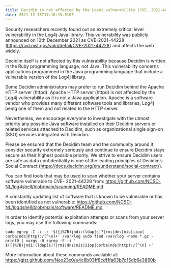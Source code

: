 ```yaml
---
title: Decidim is not affected by the Log4j vulnerability (CVE- 2021-44228)
date: 2021-12-15T17:18:15.510Z
---
```

Security researchers recently found out an extremely critical level vulnerability in the Log4j Java
library. This vulnerability was publicly announced on 10th December 2021 as CVE-2021-44228
(<https://nvd.nist.gov/vuln/detail/CVE-2021-44228>) and affects the web widely.


Decidim itself is not affected by this vulnerability because Decidim is written in the Ruby
programming language, not Java. This vulnerability concerns applications programmed in the Java
programming language that include a vulnerable version of the Log4j library.


Some Decidim administrators may prefer to run Decidim behind the Apache HTTP server (httpd).
Apache HTTP server (httpd) is not affected by the Log4j vulnerability as it is not a Java application.
Apache is a software vendor who provides many different software tools and libraries, Log4j being one
of them and not related to the HTTP server.


Nevertheless, we encourage everyone to investigate with the utmost priority any possible Java software
installed on their Decidim servers or related services attached to Decidim, such as organizational single
sign-on (SSO) services integrated with Decidim.


Please be ensured that the Decidim team and the community around it consider security extremely
seriously and continue to ensure Decidim stays secure as their highest possible priority. We strive to
ensure Decidim users are safe as data confidentiality is one of the leading principles of Decidim’s
Social Contract (<https://docs.decidim.org/en/understand/social-contract/>).

You can find tools that may be used to scan whether your server contains software vulnerable to CVE-
2021-44228 from: <https://github.com/NCSC-NL/log4shell/blob/main/scanning/README.md>


A constantly updating list of software that is known to be vulnerable or has been identified as not
vulnerable:
<https://github.com/NCSC-NL/log4shell/blob/main/software/README.md>


In order to identify potential exploitation attempts or scans from your server logs, you may use the
following commands:

`sudo egrep -I -i -r '$({|%7B)jndi:(ldap[s]?|rmi|dns|nis|iiop|
corba|nds|http):/[^\n]+' /var/log
sudo find /var/log -name *.gz -print0 | xargs -0 zgrep -E -i '`\
`$({|%7B)jndi:(ldap[s]?|rmi|dns|nis|iiop|corba|nds|http):/[^\n]
+'`

More information about these commands available at:
<https://gist.github.com/Neo23x0/e4c8b03ff8cdf1fa63b7d15db6e3860b>